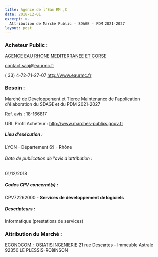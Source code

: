 ```yaml
---
title: Agence de l'Eau RM ,C
date: 2018-12-01
excerpt: >-
  Attribution de Marché Public - SDAGE - PDM 2021-2027
layout: post
---
```


### Acheteur Public : 
<a href="/acheteur-132/siren-186901559"> AGENCE EAU RHONE MEDITERRANEE ET CORSE</a><br/>



contact.saaj@eaurmc.fr

( 33) 4-72-71-27-07
http://www.eaurmc.fr
### Besoin :

Marché de Développement et Tierce Maintenance de l'application d'élaboration du SDAGE et du PDM 2021-2027

Ref. avis : 18-166817

URL Profil Acheteur : http://www.marches-publics.gouv.fr

##### Lieu d'exécution :

LYON - Département 69 - Rhône

###### Date de publication de l'avis d'attribution : 
01/12/2018

##### Codes CPV concerné(s) :
CPV72262000 - **Services de développement de logiciels** <br/>

##### Descripteurs :
Informatique (prestations de services) <br/>

### Attribution du Marché :
<a href="/entreprise-548/siren-338898869"> ECONOCOM - OSIATIS INGENIERIE</a>    21 rue Descartes - Immeuble Astrale 92350 LE PLESSIS-ROBINSON <br/>

